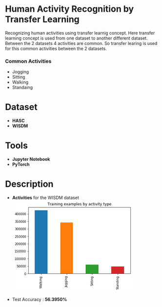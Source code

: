 # Human Activity Recognition by Transfer Learning

Recognizing human activities using transfer learnig concept. Here transfer learning concept is used from one dataset to another different dataset. Between the 2 datasets 4 activities are common. So transfer learing is used for this common activities between the 2 datasets.

### Common Activities
- Jogging
- Sitting
- Walking
- Standaing

# Dataset

  - **HASC**
  - **WISDM**

# Tools

- **Jupyter Notebook**
- **PyTorch**

# Description
- **Activities** for the WISDM dataset
![](images/activities.png)

- Test Accuracy : **56.3950%**
